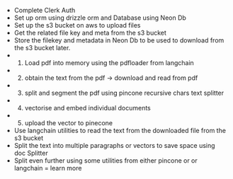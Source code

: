 - Complete Clerk Auth
- Set up orm using drizzle orm and Database using Neon Db
- Set up the s3 bucket on aws to upload files
- Get the related file key and meta from the s3 bucket
- Store the filekey and metadata in Neon Db to be used to download from the s3 bucket later.
- 1. Load pdf into memory using the pdfloader from langchain
- 2. obtain the text from the pdf -> download and read from pdf
- 3. split and segment the pdf using pincone recursive chars text splitter
- 4. vectorise and embed individual documents
- 5. upload the vector to pinecone
- Use langchain utilities to read the text from the downloaded file from the s3 bucket
- Split the text into multiple paragraphs or vectors to save space using doc Splitter
- Split even further using some utilities from either pincone or or langchain = learn more
